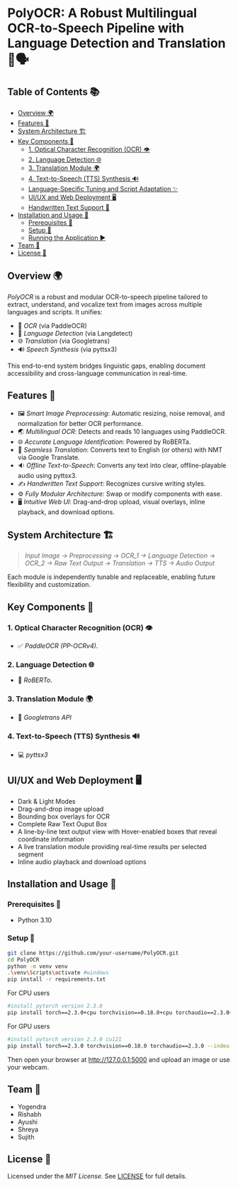# PolyOCR: A Robust Multilingual OCR-to-Speech Pipeline with Language Detection and Translation 🧠🗣

## Table of Contents 📚
- [Overview 🌍](#overview-🌍)
- [Features 🌟](#features-🌟)
- [System Architecture 🏗](#system-architecture-🏗)
- [Key Components 🧩](#key-components-🧩)
  - [1. Optical Character Recognition (OCR) 👁](#1-optical-character-recognition-ocr-👁)
  - [2. Language Detection 🌐](#2-language-detection-🌐)
  - [3. Translation Module 🌍](#3-translation-module-🌍)
  - [4. Text-to-Speech (TTS) Synthesis 🔊](#4-text-to-speech-tts-synthesis-🔊)
  - [Language-Specific Tuning and Script Adaptation ✨](#language-specific-tuning-and-script-adaptation-✨)
  - [UI/UX and Web Deployment 🖥](#uiux-and-web-deployment-🖥)
  - [Handwritten Text Support 📝](#handwritten-text-support-📝)
- [Installation and Usage 🧰](#installation-and-usage-🧰)
  - [Prerequisites 🔧](#prerequisites-🔧)
  - [Setup 🚀](#setup-🚀)
  - [Running the Application ▶](#running-the-application-▶)
- [Team 🤝](#team-🤝)
- [License 📄](#license-📄)

## Overview 🌍

*PolyOCR* is a robust and modular OCR-to-speech pipeline tailored to extract, understand, and vocalize text from images across multiple languages and scripts. It unifies:

- 📖 *OCR* (via PaddleOCR)
- 🧠 *Language Detection* (via Langdetect)
- 🌐 *Translation* (via Googletrans)
- 🔊 *Speech Synthesis* (via pyttsx3)

This end-to-end system bridges linguistic gaps, enabling document accessibility and cross-language communication in real-time.

## Features 🌟

- 🖼 *Smart Image Preprocessing*: Automatic resizing, noise removal, and normalization for better OCR performance.
- 🌏 *Multilingual OCR*: Detects and reads 10 languages using PaddleOCR.
- 🌐 *Accurate Language Identification*: Powered by RoBERTa.
- 🧭 *Seamless Translation*: Converts text to English (or others) with NMT via Google Translate.
- 🔉 *Offline Text-to-Speech*: Converts any text into clear, offline-playable audio using pyttsx3.
- ✍ *Handwritten Text Support*: Recognizes cursive writing styles.
- ⚙ *Fully Modular Architecture*: Swap or modify components with ease.
- 🖥 *Intuitive Web UI*: Drag-and-drop upload, visual overlays, inline playback, and download options.


## System Architecture 🏗

> *Input Image → Preprocessing → OCR_1 → Language Detection → OCR_2 → Raw Text Output → Translation → TTS → Audio Output*

Each module is independently tunable and replaceable, enabling future flexibility and customization.

## Key Components 🧩

### 1. Optical Character Recognition (OCR) 👁
- ✅ *PaddleOCR (PP-OCRv4)*.

### 2. Language Detection 🌐
- 🧠 *RoBERTo*.
  
### 3. Translation Module 🌍
- 🔄 *Googletrans API* 

### 4. Text-to-Speech (TTS) Synthesis 🔊
- 💻 *pyttsx3* 



## UI/UX and Web Deployment 🖥
-  Dark & Light Modes
-  Drag-and-drop image upload
-  Bounding box overlays for OCR
-  Complete Raw Text Ouput Box
-  A line-by-line text output view with Hover-enabled boxes that reveal coordinate information 
-  A live translation module providing real-time results per selected segment
-  Inline audio playback and download options

## Installation and Usage 🧰

### Prerequisites 🔧
- Python 3.10

### Setup 🚀
```bash
git clone https://github.com/your-username/PolyOCR.git
cd PolyOCR
python -m venv venv
.\venv\Scripts\activate #windows
pip install -r requirements.txt
```

For CPU users
```bash
#install pytorch version 2.3.0
pip install torch==2.3.0+cpu torchvision==0.18.0+cpu torchaudio==2.3.0+cpu -f https://download.pytorch.org/whl/torch_stable.html
```

For GPU users
```bash
#install pytorch version 2.3.0 cu121
pip install torch==2.3.0 torchvision==0.18.0 torchaudio==2.3.0 --index-url https://download.pytorch.org/whl/cu121
```

Then open your browser at http://127.0.0.1:5000 and upload an image or use your webcam.



## Team 🤝

- Yogendra
- Rishabh
- Ayushi
- Shreya
- Sujith

## License 📄

Licensed under the *MIT License*. See [LICENSE](LICENSE) for full details.
